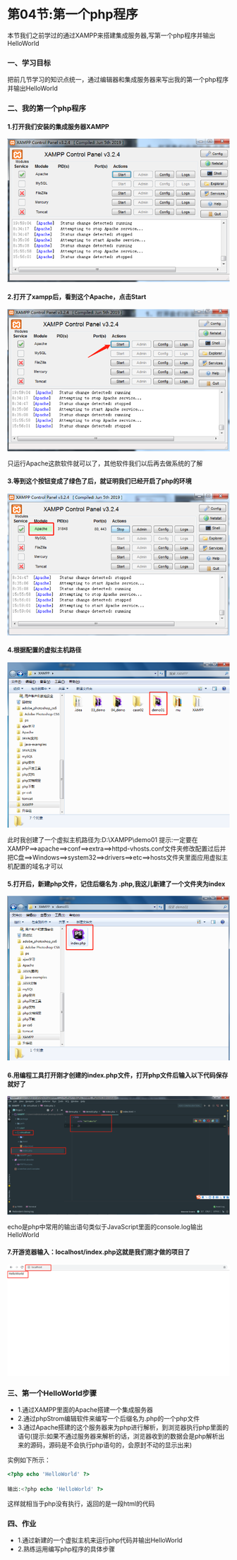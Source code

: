 # 第04节:第一个php程序
本节我们之前学过的通过XAMPP来搭建集成服务器,写第一个php程序并输出HelloWorld

### 一、学习目标
把前几节学习的知识点统一，通过编辑器和集成服务器来写出我的第一个php程序并输出HelloWorld

### 二、我的第一个php程序
#### 1.打开我们安装的集成服务器XAMPP
![images](../images/0104_img.png)

#### 2.打开了xampp后，看到这个Apache，点击Start
![images](../images/0104_png.png)

只运行Apache这款软件就可以了，其他软件我们以后再去做系统的了解

#### 3.等到这个按钮变成了绿色了后，就证明我们已经开启了php的环境
![images](../images/0104_imgs.png)

#### 4.根据配置的虚拟主机路径
![images](../images/0104_Apache.png)

此时我创建了一个虚拟主机路径为:D:\XAMPP\demo01
提示:一定要在XAMPP==>apache==>conf==>extra==>httpd-vhosts.conf文件夹修改配置过后并把C盘==>Windows==>system32==>drivers==>etc==>hosts文件夹里面应用虚拟主机配置的域名才可以

#### 5.打开后，新建php文件，记住后缀名为 .php,我这儿新建了一个文件夹为index
![images](../images/0104_pngs.png)

#### 6.用编程工具打开刚才创建的index.php文件，打开php文件后输入以下代码保存就好了
![images](../images/0104_logo.png)

echo是php中常用的输出语句类似于JavaScript里面的console.log输出HelloWorld

#### 7.开游览器输入：localhost/index.php这就是我们刚才做的项目了
![images](../images/0104_logos.png)

### 三、第一个HelloWorld步骤
* 1.通过XAMPP里面的Apache搭建一个集成服务器
* 2.通过phpStrom编辑软件来编写一个后缀名为.php的一个php文件
* 3.通过Apache搭建的这个服务器来为php进行解析，到浏览器执行php里面的语句(提示:如果不通过服务器来解析的话，浏览器收到的数据会是php解析出来的源码，源码是不会执行php语句的，会原封不动的显示出来)

实例如下所示：

``` php
<?php echo 'HelloWorld' ?>

输出:<?php echo 'HelloWorld' ?>
```

这样就相当于php没有执行，返回的是一段html的代码

### 四、作业
* 1.通过新建的一个虚拟主机来运行php代码并输出HelloWorld
* 2.熟练运用编写php程序的具体步骤